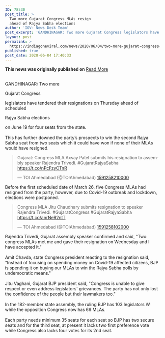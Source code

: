 ```yaml
---
ID: 78530
post_title: >
  Two more Gujarat Congress MLAs resign
  ahead of Rajya Sabha elections
author: 'IGV- News Desk Team'
post_excerpt: 'GANDHINAGAR: Two more Gujarat Congress legislators have tendered their resignations on Thursday ahead of scheduled Rajya Sabha elections on June 19 for four seats from the state. This has further downed the party’s prospects to win the second Rajya Sabha seat from two seats which it could have won if none of their MLAs would&hellip;'
layout: post
permalink: >
  https://indiagoneviral.com/news/2020/06/04/two-more-gujarat-congress-mlas-resign-ahead-of-rajya-sabha-elections/78530/india-gone-viral/
published: true
post_date: 2020-06-04 17:40:33
---
```

<b>This news was originally published on</b> <a href="https://timesofindia.indiatimes.com/city/ahmedabad/two-gujarat-congress-mlas-resign-ahead-of-rajya-sabha-elections/articleshow/76192678.cms" class="button purchase" rel="nofollow noopener noreferrer" target="_blank">Read More</a> <br/><br/><div><p>GANDHINAGAR: Two more </p><p>Gujarat Congress</p><p> legislators have tendered their resignations on Thursday ahead of scheduled </p><p>Rajya Sabha elections</p><p> on June 19 for four seats from the state. <br></br>This has further downed the party’s prospects to win the second Rajya Sabha seat from two seats which it could have won if none of their MLAs would have resigned. </p><div data-pos="8"><blockquote lang="en"><p>Gujarat: Congress MLA Axsay Patel submits his resignation to assembly speaker Rajendra Trivedi. #GujaratRajyaSabha https://t.co/nPcFzyCTnR</p>— TOI Ahmedabad (@TOIAhmedabad) <a href="https://twitter.com/TOIAhmedabad/status/1268454988939800576">1591258210000</a></blockquote></div><p>Before the first scheduled date of March 26, five Congress MLAs had resigned from the party, however, due to Covid-19 outbreak and lockdown, elections were postponed. </p><div data-pos="12"><blockquote lang="en"><p>Congress MLA Jitu Chaudhary submits resignation to speaker Rajendra Trivedi. #GujaratCongress #GujaratRajyaSabha https://t.co/anrNeR2ntT</p>— TOI Ahmedabad (@TOIAhmedabad) <a href="https://twitter.com/TOIAhmedabad/status/1268454536303132674">1591258102000</a></blockquote></div><p>Rajendra Trivedi, Gujarat assembly speaker confirmed and said, "Two congress MLAs met me and gave their resignation on Wednesday and I have accepted it." <br></br>Amit Chavda, state Congress president reacting to the resignation said, "Instead of focusing on spending money on Covid-19 affected citizens, BJP is spending it on buying our MLAs to win the Rajya Sabha polls by undemocratic means." <br></br>Jitu Vaghani, Gujarat BJP president said, "Congress is unable to give respect or even address legislators' grievances. The party has not only lost the confidence of the people but their lawmakers too." <br></br>In the 182-member state assembly, the ruling BJP has 103 legislators W while the opposition Congress now has 66 MLAs. <br></br>Each party needs minimum 35 seats for each seat so BJP has two secure seats and for the third seat, at present it lacks two first preference vote while Congress also lacks four votes for its 2nd seat. <br></br></p></div>